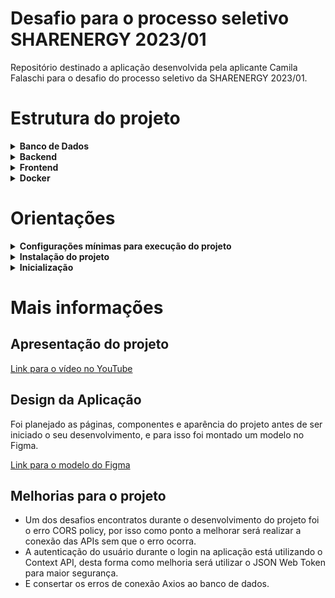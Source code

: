 # Desafio para o processo seletivo SHARENERGY 2023/01

Repositório destinado a aplicação desenvolvida pela aplicante Camila Falaschi para o desafio do processo seletivo da SHARENERGY 2023/01.


# Estrutura do projeto

<details>
  <summary><strong> Banco de Dados</strong></summary><br />

  - O banco de dados foi criado utilizando o MongoDB e a biblioteca Mongoose.
  - Ele possui a finalidade de fornecer dados para o serviço de backend.

</details>

<details>
  <summary><strong> Backend</strong></summary><br />

  - O backend foi desenvolvido e estruturado com arquitetura de software baseada em camadas dividas em três partes: Model, Service e Controller.
  - É possível verificar e testar as rotas da aplicação importando a coleção disponível no arquivo `thunder-collection_Sharenergy-challange.json` utilizando a extensão do ThunderClient no Visual Studio Code.

</details>

<details>
  <summary><strong> Frontend</strong></summary><br />

  - O fronted utiliza a biblioteca React e o pacote react-router-dom junto ao TypeScript, ademais usa o Context API do React para a criação de estados na aplicação.
  - Para a conexão do backend com o frontend foi planejado o uso do cliente HTTP Axios, porém o mesmo não pode ser conectado com sucesso. 

</details>

<details>
  <summary><strong> Docker</strong></summary><br />

  - O arquivo `docker-compose.yml` na pasta `./app` possui a responsabilidade de unir todos os serviços conteinerizados (frontend, backend e database).
  - Ambas as pastas frontend e backend possuem um 'Dockerfile' para incialização da aplicação.

</details>


# Orientações

<details>
  <summary><strong> Configurações mínimas para execução do projeto</strong></summary><br />

  - Node
  - Docker
  - Docker-compose

</details>

<details>
  <summary><strong> Instalação do projeto</strong></summary><br />
  
  1. Clone o projeto em sua máquina
  2. Entre na pasta `app`
  3. Instale as dependências `npm install`
  
</details>

<details>
  <summary><strong> Inicialização</strong></summary><br />
  O frontend irá rodar na porta 3000 e backend na 3001.

  1. Na pasta `app`, rode o comando `docker-compose up -d --build`
      - em caso que ocorra um erro e não seja possível inicializar os containers de frontend ou backend, utilize apenas o container `mongodb_database`.
      - nesse caso na pasta de frontend rode no terminal o comando `npm start` e na de backend `npm run dev`.
  2. Entre no ternimal dos containers de frontend e backend
      - `docker exec -it sharenergy_challange_app_frontend sh` e `docker exec -it sharenergy_challange_app_backend sh` respectivamente.
  3. No terminal do container de frontend rode o comando `npm start` e no de backend `npm run dev`.
  
</details>


# Mais informações

## Apresentação do projeto

<a href="https://youtu.be/CpVrMC5xNhQ" target="blank">Link para o vídeo no YouTube</a>


## Design da Aplicação

Foi planejado as páginas, componentes e aparência do projeto antes de ser iniciado o seu desenvolvimento, e para isso foi montado um modelo no Figma.

<a href="https://www.figma.com/file/YHKV3GBxxThQZsE2DEDoTz/App-desafio-sharenergy-2023-01?node-id=10%3A34&t=IUVnPFxNupbDRfLu-1" target="blank">Link para o modelo do Figma</a>


## Melhorias para o projeto

- Um dos desafios encontratos durante o desenvolvimento do projeto foi o erro CORS policy, por isso como ponto a melhorar será realizar a conexão das APIs sem que o erro ocorra.
- A autenticação do usuário durante o login na aplicação está utilizando o Context API, desta forma como melhoria será utilizar o JSON Web Token para maior segurança.
- E consertar os erros de conexão Axios ao banco de dados.
